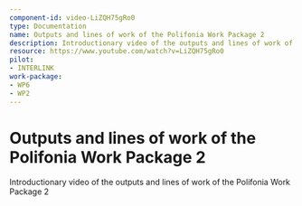 ```yaml
---
component-id: video-LiZQH75gRo0
type: Documentation
name: Outputs and lines of work of the Polifonia Work Package 2
description: Introductionary video of the outputs and lines of work of the Polifonia Work Package 2
resource: https://www.youtube.com/watch?v=LiZQH75gRo0
pilot:
- INTERLINK
work-package:
- WP6
- WP2
---
```


# Outputs and lines of work of the Polifonia Work Package 2

Introductionary video of the outputs and lines of work of the Polifonia Work Package 2

